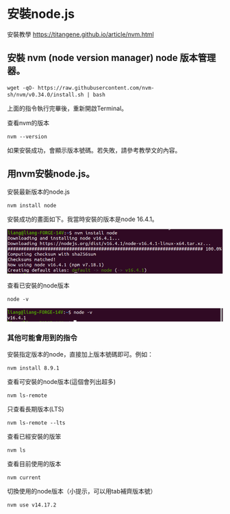 # 安裝node.js

安裝教學 https://titangene.github.io/article/nvm.html

## 安裝 nvm (node version manager) node 版本管理器。

```
wget -qO- https://raw.githubusercontent.com/nvm-sh/nvm/v0.34.0/install.sh | bash
```

上面的指令執行完畢後，重新開啟Terminal。

查看nvm的版本

```
nvm --version
```

如果安裝成功，會顯示版本號碼。若失敗，請參考教學文的內容。



## 用nvm安裝node.js。

安裝最新版本的node.js

```
nvm install node
```

安裝成功的畫面如下。我當時安裝的版本是node 16.4.1。

![](./Fig/fig_01_installNode.png)



查看已安裝的node版本

```
node -v
```

![](./Fig/fig_02_nodeV.png)



### 其他可能會用到的指令

安裝指定版本的node，直接加上版本號碼即可。例如：

```
nvm install 8.9.1
```



查看可安裝的node版本(這個會列出超多)

```
nvm ls-remote
```

只查看長期版本(LTS)

```
nvm ls-remote --lts
```



查看已經安裝的版笨

```
nvm ls
```



查看目前使用的版本

```
nvm current
```



切換使用的node版本（小提示，可以用tab補齊版本號）

```
nvm use v14.17.2
```